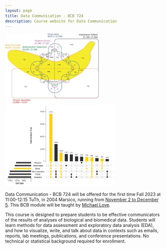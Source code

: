 ```yaml
---
layout: page
title: Data Communication - BCB 724
description: Course website for Data Communication
---
```



<a href="https://doi.org/10.1038/nature11241"><img src="assets/images/banana.png" width="300" title="Figure 4 from D'Hont et al (2012) showing six-way Venn diagram of gene clusters across species"/></a> <a href="https://gist.github.com/mikelove/8d4fd58d9a65bcf3cc26a1ef758022cf"><img src="assets/images/banana_upset.png" width="350" title="Remake of Figure 4 from D'Hont et al (2012) using UpSetR package"/></a>

Data Communication - BCB 724 will be offered for the first time Fall
2023 at 11:00-12:15 TuTh, in 2004 Marsico, running from 
[November 2 to December 5](schedule). 
This BCB module will be taught by [Michael Love](https://mikelove.github.io).

This course is designed to prepare students to be effective
communicators of the results of analyses of biological and biomedical
data. Students will learn methods for data assessment and exploratory
data analysis (EDA), and how to visualize, write, and talk about data
in contexts such as emails, reports, lab meetings, publications, and
conference presentations. No technical or statistical background
required for enrollment. 
